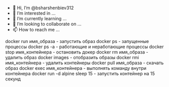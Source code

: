 - 👋 Hi, I’m @bsharshenbiev312
- 👀 I’m interested in ...
- 🌱 I’m currently learning ...
- 💞️ I’m looking to collaborate on ...
- 📫 How to reach me ...

<!---
bsharshenbiev312/bsharshenbiev312 is a ✨ special ✨ repository because its `README.md` (this file) appears on your GitHub profile.
You can click the Preview link to take a look at your changes.
--->

docker run имя_образа - запустить образ
docker ps - запущенные процессы
docker ps -a - работающие и неработающие процессы
docker stop имя_контейнера - остановить докер
docker rm имя_образа - удалить образ
docker images - отобразить образы
docker rmi имя_контейнера - удалить контейнеры
docker pull имя_образа - скачать образ
docker exec имя_контейнера - выполнять команду внутри контейнера
docker run -d alpine sleep 15 - запустить контейнер на 15 секунд

